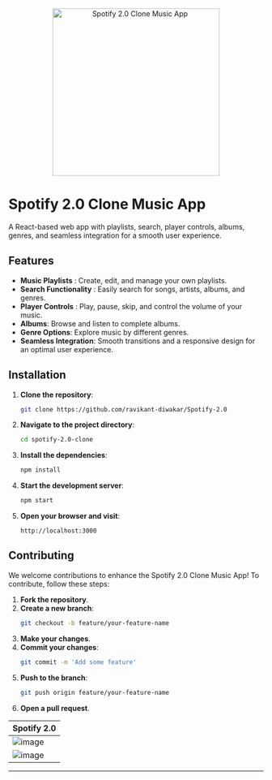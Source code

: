 
<div style="text-align: center;">
  <img src="https://github.com/ravikant-diwakar/Spotify-2.0/assets/110620635/8aacf6cc-729c-4c9f-baef-0f1f9b0272b3" alt="Spotify 2.0 Clone Music App" style="width: 330px;">
</div>

# Spotify 2.0 Clone Music App

A React-based web app with playlists, search, player controls, albums, genres, and seamless integration for a smooth user experience.

## Features

- **Music Playlists** : Create, edit, and manage your own playlists.
- **Search Functionality** : Easily search for songs, artists, albums, and genres.
- **Player Controls** : Play, pause, skip, and control the volume of your music.
- **Albums**: Browse and listen to complete albums.
- **Genre Options**: Explore music by different genres.
- **Seamless Integration**: Smooth transitions and a responsive design for an optimal user experience.

## Installation

1. **Clone the repository**:
    ```bash
    git clone https://github.com/ravikant-diwakar/Spotify-2.0
    ```

2. **Navigate to the project directory**:
    ```bash
    cd spotify-2.0-clone
    ```

3. **Install the dependencies**:
    ```bash
    npm install
    ```

4. **Start the development server**:
    ```bash
    npm start
    ```

5. **Open your browser and visit**:
    ```
    http://localhost:3000
    ```

## Contributing

We welcome contributions to enhance the Spotify 2.0 Clone Music App! To contribute, follow these steps:

1. **Fork the repository**.
2. **Create a new branch**:
    ```bash
    git checkout -b feature/your-feature-name
    ```
3. **Make your changes**.
4. **Commit your changes**:
    ```bash
    git commit -m 'Add some feature'
    ```
5. **Push to the branch**:
    ```bash
    git push origin feature/your-feature-name
    ```
6. **Open a pull request**.

| Spotify 2.0 |
|-------------|
| ![image](https://github.com/ravikant-diwakar/Spotify-2.0/assets/110620635/0a078246-df25-4799-9fae-d1d84e243148) |
| ![image](https://github.com/ravikant-diwakar/Spotify-2.0/assets/110620635/f30d6bd5-639f-4726-8d1f-78721bc60b23) |


---
